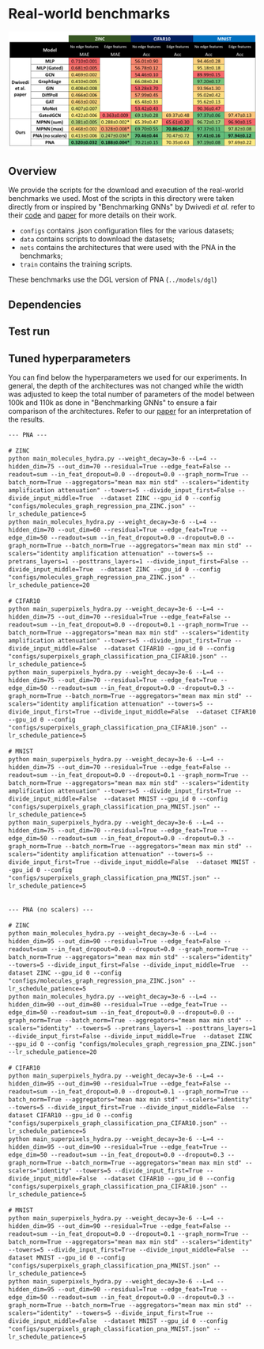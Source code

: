 # Real-world benchmarks

![plots](./real-world.png)

## Overview

We provide the scripts for the download and execution of the real-world benchmarks we used. Most of the scripts in this directory were taken directly from or inspired by "Benchmarking GNNs" by Dwivedi _et al._ refer to their [code](https://github.com/graphdeeplearning/benchmarking-gnns) and [paper](https://arxiv.org/abs/2003.00982) for more details on their work.

- `configs` contains .json configuration files for the various datasets;
- `data` contains scripts to download the datasets;
- `nets` contains the architectures that were used with the PNA in the benchmarks;
- `train` contains the training scripts.
  
These benchmarks use the DGL version of PNA (`../models/dgl`)

## Dependencies


## Test run


## Tuned hyperparameters

You can find below the hyperparameters we used for our experiments. In general, the depth of the architectures was not changed while the width was adjusted to keep the total number of parameters of the model between 100k and 110k as done in "Benchmarking GNNs" to ensure a fair comparison of the architectures. Refer to our [paper](https://arxiv.org/abs/2004.05718) for an interpretation of the results.

```
--- PNA ---

# ZINC
python main_molecules_hydra.py --weight_decay=3e-6 --L=4 --hidden_dim=75 --out_dim=70 --residual=True --edge_feat=False --readout=sum --in_feat_dropout=0.0 --dropout=0.0 --graph_norm=True --batch_norm=True --aggregators="mean max min std" --scalers="identity amplification attenuation" --towers=5 --divide_input_first=False --divide_input_middle=True  --dataset ZINC --gpu_id 0 --config "configs/molecules_graph_regression_pna_ZINC.json" --lr_schedule_patience=5
python main_molecules_hydra.py --weight_decay=3e-6 --L=4 --hidden_dim=70 --out_dim=60 --residual=True --edge_feat=True --edge_dim=50 --readout=sum --in_feat_dropout=0.0 --dropout=0.0 --graph_norm=True --batch_norm=True --aggregators="mean max min std" --scalers="identity amplification attenuation" --towers=5 --pretrans_layers=1 --posttrans_layers=1 --divide_input_first=False --divide_input_middle=True  --dataset ZINC --gpu_id 0 --config "configs/molecules_graph_regression_pna_ZINC.json" --lr_schedule_patience=20

# CIFAR10
python main_superpixels_hydra.py --weight_decay=3e-6 --L=4 --hidden_dim=75 --out_dim=70 --residual=True --edge_feat=False --readout=sum --in_feat_dropout=0.0 --dropout=0.1 --graph_norm=True --batch_norm=True --aggregators="mean max min std" --scalers="identity amplification attenuation" --towers=5 --divide_input_first=True --divide_input_middle=False  --dataset CIFAR10 --gpu_id 0 --config "configs/superpixels_graph_classification_pna_CIFAR10.json" --lr_schedule_patience=5
python main_superpixels_hydra.py --weight_decay=3e-6 --L=4 --hidden_dim=75 --out_dim=70 --residual=True --edge_feat=True --edge_dim=50 --readout=sum --in_feat_dropout=0.0 --dropout=0.3 --graph_norm=True --batch_norm=True --aggregators="mean max min std" --scalers="identity amplification attenuation" --towers=5 --divide_input_first=True --divide_input_middle=False  --dataset CIFAR10 --gpu_id 0 --config "configs/superpixels_graph_classification_pna_CIFAR10.json" --lr_schedule_patience=5

# MNIST
python main_superpixels_hydra.py --weight_decay=3e-6 --L=4 --hidden_dim=75 --out_dim=70 --residual=True --edge_feat=False --readout=sum --in_feat_dropout=0.0 --dropout=0.1 --graph_norm=True --batch_norm=True --aggregators="mean max min std" --scalers="identity amplification attenuation" --towers=5 --divide_input_first=True --divide_input_middle=False  --dataset MNIST --gpu_id 0 --config "configs/superpixels_graph_classification_pna_MNIST.json" --lr_schedule_patience=5
python main_superpixels_hydra.py --weight_decay=3e-6 --L=4 --hidden_dim=75 --out_dim=70 --residual=True --edge_feat=True --edge_dim=50 --readout=sum --in_feat_dropout=0.0 --dropout=0.3 --graph_norm=True --batch_norm=True --aggregators="mean max min std" --scalers="identity amplification attenuation" --towers=5 --divide_input_first=True --divide_input_middle=False  --dataset MNIST --gpu_id 0 --config "configs/superpixels_graph_classification_pna_MNIST.json" --lr_schedule_patience=5


--- PNA (no scalers) ---

# ZINC
python main_molecules_hydra.py --weight_decay=3e-6 --L=4 --hidden_dim=95 --out_dim=90 --residual=True --edge_feat=False --readout=sum --in_feat_dropout=0.0 --dropout=0.0 --graph_norm=True --batch_norm=True --aggregators="mean max min std" --scalers="identity" --towers=5 --divide_input_first=False --divide_input_middle=True  --dataset ZINC --gpu_id 0 --config "configs/molecules_graph_regression_pna_ZINC.json" --lr_schedule_patience=5
python main_molecules_hydra.py --weight_decay=3e-6 --L=4 --hidden_dim=90 --out_dim=80 --residual=True --edge_feat=True --edge_dim=50 --readout=sum --in_feat_dropout=0.0 --dropout=0.0 --graph_norm=True --batch_norm=True --aggregators="mean max min std" --scalers="identity" --towers=5 --pretrans_layers=1 --posttrans_layers=1 --divide_input_first=False --divide_input_middle=True  --dataset ZINC --gpu_id 0 --config "configs/molecules_graph_regression_pna_ZINC.json" --lr_schedule_patience=20

# CIFAR10
python main_superpixels_hydra.py --weight_decay=3e-6 --L=4 --hidden_dim=95 --out_dim=90 --residual=True --edge_feat=False --readout=sum --in_feat_dropout=0.0 --dropout=0.1 --graph_norm=True --batch_norm=True --aggregators="mean max min std" --scalers="identity" --towers=5 --divide_input_first=True --divide_input_middle=False  --dataset CIFAR10 --gpu_id 0 --config "configs/superpixels_graph_classification_pna_CIFAR10.json" --lr_schedule_patience=5
python main_superpixels_hydra.py --weight_decay=3e-6 --L=4 --hidden_dim=95 --out_dim=90 --residual=True --edge_feat=True --edge_dim=50 --readout=sum --in_feat_dropout=0.0 --dropout=0.3 --graph_norm=True --batch_norm=True --aggregators="mean max min std" --scalers="identity" --towers=5 --divide_input_first=True --divide_input_middle=False  --dataset CIFAR10 --gpu_id 0 --config "configs/superpixels_graph_classification_pna_CIFAR10.json" --lr_schedule_patience=5

# MNIST
python main_superpixels_hydra.py --weight_decay=3e-6 --L=4 --hidden_dim=95 --out_dim=90 --residual=True --edge_feat=False --readout=sum --in_feat_dropout=0.0 --dropout=0.1 --graph_norm=True --batch_norm=True --aggregators="mean max min std" --scalers="identity" --towers=5 --divide_input_first=True --divide_input_middle=False  --dataset MNIST --gpu_id 0 --config "configs/superpixels_graph_classification_pna_MNIST.json" --lr_schedule_patience=5
python main_superpixels_hydra.py --weight_decay=3e-6 --L=4 --hidden_dim=95 --out_dim=90 --residual=True --edge_feat=True --edge_dim=50 --readout=sum --in_feat_dropout=0.0 --dropout=0.3 --graph_norm=True --batch_norm=True --aggregators="mean max min std" --scalers="identity" --towers=5 --divide_input_first=True --divide_input_middle=False  --dataset MNIST --gpu_id 0 --config "configs/superpixels_graph_classification_pna_MNIST.json" --lr_schedule_patience=5

```